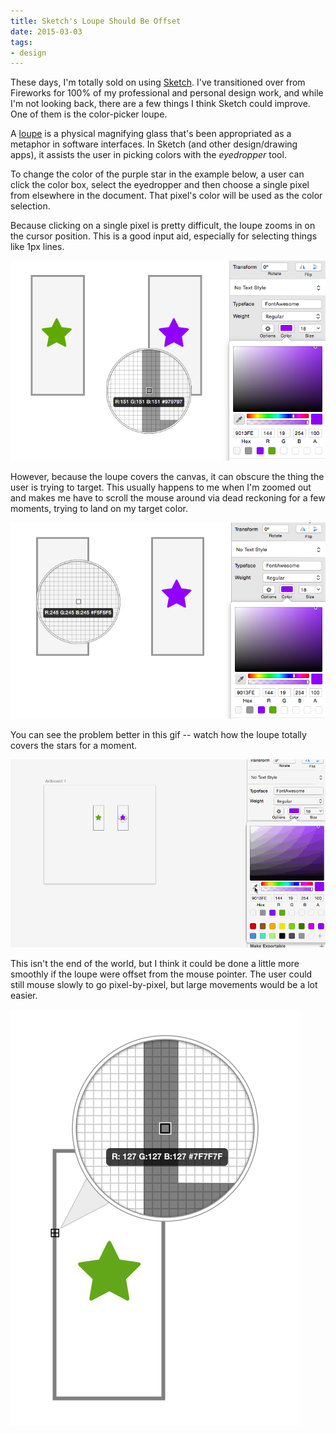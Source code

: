 ```yaml
---
title: Sketch's Loupe Should Be Offset
date: 2015-03-03
tags:
- design
---
```


These days, I'm totally sold on using [Sketch](https://sketch.com). I've transitioned over from Fireworks for 100% of my professional and personal design work, and while I'm not looking back, there are a few things I think Sketch could improve. One of them is the color-picker loupe.

A [loupe](https://en.wikipedia.org/wiki/Loupe) is a physical magnifying glass that's been appropriated as a metaphor in software interfaces. In Sketch (and other design/drawing apps), it assists the user in picking colors with the *eyedropper* tool.

To change the color of the purple star in the example below, a user can click the color box, select the eyedropper and then choose a single pixel from elsewhere in the document. That pixel's color will be used as the color selection.

Because clicking on a single pixel is pretty difficult, the loupe zooms in on the cursor position. This is a good input aid, especially for selecting things like 1px lines.

![](/images/sketchloupe/1.png)

However, because the loupe covers the canvas, it can obscure the thing the user is trying to target. This usually happens to me when I'm zoomed out and makes me have to scroll the mouse around via dead reckoning for a few moments, trying to land on my target color.

![](/images/sketchloupe/2.png)

You can see the problem better in this gif -- watch how the loupe totally covers the stars for a moment.

![](/images/sketchloupe/3.gif)

This isn't the end of the world, but I think it could be done a little more smoothly if the loupe were offset from the mouse pointer. The user could still mouse slowly to go pixel-by-pixel, but large movements would be a lot easier.

![](/images/sketchloupe/4.png)
